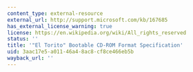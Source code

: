```yaml
---
content_type: external-resource
external_url: http://support.microsoft.com/kb/167685
has_external_license_warning: true
license: https://en.wikipedia.org/wiki/All_rights_reserved
status: ''
title: '"El Torito" Bootable CD-ROM Format Specification'
uid: 3aac17e5-a011-46a4-8ac8-cf8ce466eb5b
wayback_url: ''
---
```

